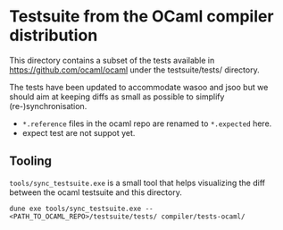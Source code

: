 # Testsuite from the OCaml compiler distribution

This directory contains a subset of the tests available in
https://github.com/ocaml/ocaml under the testsuite/tests/
directory.

The tests have been updated to accommodate wasoo and jsoo but we should
aim at keeping diffs as small as possible to simplify (re-)synchronisation.

- `*.reference` files in the ocaml repo are renamed to `*.expected` here.
- expect test are not suppot yet.

## Tooling
`tools/sync_testsuite.exe` is a small tool that helps visualizing the diff between the ocaml testsuite and this directory.

`dune exe tools/sync_testsuite.exe -- <PATH_TO_OCAML_REPO>/testsuite/tests/ compiler/tests-ocaml/`